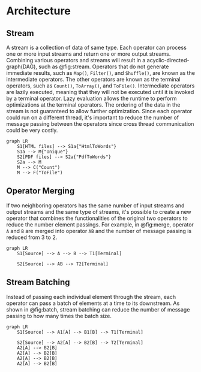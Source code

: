 # Architecture 

## Stream 

A stream is a collection of data of same type. 
Each operator can process one or more input streams and return one or more output streams.
Combining various operators and streams will result in a acyclic-directed-graph(DAG), such as @fig:stream.
Operators that do not generate immediate results, such as `Map()`, `Filter()`, and `Shuffle()`, are known as the intermediate operators.
The other operators are known as the terminal operators, such as `Count()`, `ToArray()`, and `ToFile()`.
Intermediate operators are lazily executed, meaning that they will not be executed until it is invoked by a terminal operator.
Lazy evaluation allows the runtime to perform optimizations at the terminal operators.
The ordering of the data in the stream is not guaranteed to allow further optimization.
Since each operator could run on a different thread, it's important to reduce the number of message passing between the operators since cross thread communication could be very costly.

```{.mermaid caption="Stream DAG diagram" #fig:stream}
graph LR
    S1[HTML files] --> S1a{"HtmlToWords"} 
    S1a --> M{"Unique"}
    S2[PDF files] --> S2a{"PdfToWords"}
    S2a --> M
    M --> C("Count")
    M --> F("ToFile")
```

## Operator Merging

If two neighboring operators has the same number of input streams and output streams and the same type of streams, 
it's possible to create a new operator that combines the functionalities of the original two operators to reduce the number element passings.
For example, in @fig:merge, operator `A` and `B` are merged into operator `AB` and the number of message passing is reduced from 3 to 2.

```{.mermaid caption="Operator merging" #fig:merge}
graph LR
    S1[Source] --> A --> B --> T1[Terminal]

    S2[Source] --> AB --> T2[Terminal]
```

## Stream Batching

Instead of passing each individual element through the stream, each operator can pass a batch of elements at a time to its downstream.
As shown in @fig:batch, stream batching can reduce the number of message passing to how many times the batch size.

```{.mermaid caption="Stream batching" #fig:batch}
graph LR
    S1[Source] --> A1[A] --> B1[B] --> T1[Terminal]

    S2[Source] --> A2[A] --> B2[B] --> T2[Terminal]
    A2[A] --> B2[B]
    A2[A] --> B2[B]
    A2[A] --> B2[B]
    A2[A] --> B2[B]
```
